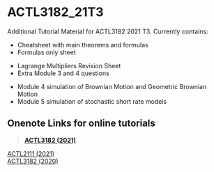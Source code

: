 # ACTL3182_21T3

Additional Tutorial Material for ACTL3182 2021 T3. Currently contains:  
* Cheatsheet with main theorems and formulas
* Formulas only sheet  
     
<!-- end of the list -->
* Lagrange Multipliers Revision Sheet
* Extra Module 3 and 4 questions    
  
<!-- end of the list -->
* Module 4 simulation of Brownian Motion and Geometric Brownian Motion
* Module 5 simulation of stochastic short rate models  

## Onenote Links for online tutorials

> [**ACTL3182 (2021)**](https://unsw-my.sharepoint.com/:o:/g/personal/z5163239_ad_unsw_edu_au/EvzRfcdyLiFMkK9NxDuUOgYByTsgYwbifhQnU75sxaaj2A?e=EAfH3w)  

[ACTL2111 (2021)](https://unsw-my.sharepoint.com/:o:/g/personal/z5163239_ad_unsw_edu_au/Envk5dS3C2JPiXHAx9P5PloBEwI2Ndh54LIEaVGhyFPbqA?e=VAqCBp)  
[ACTL3182 (2020)](https://unsw-my.sharepoint.com/:o:/g/personal/z5163239_ad_unsw_edu_au/EnaV5Jz_XMtJsu8sN1jBExYBqjoJMO9aMJMY2ygd64zBAA?e=4jVI3i)
